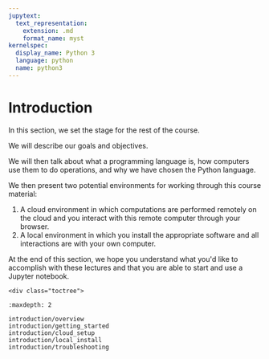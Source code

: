 ```yaml
---
jupytext:
  text_representation:
    extension: .md
    format_name: myst
kernelspec:
  display_name: Python 3
  language: python
  name: python3
---
```


# Introduction

In this section, we set the stage for the rest of the course.

We will describe our goals and objectives.

We will then talk about what a programming language is, how computers use them to do operations, and
why we have chosen the Python language.

We then present two potential environments for working through this course material:

1. A cloud environment in which computations are performed remotely on the cloud and you interact
   with this remote computer through your browser.
1. A local environment in which you install the appropriate software and all interactions are with
   your own computer.

At the end of this section, we hope you understand what you'd like to accomplish with these lectures
and that you are able to start and use a Jupyter notebook.

```{raw} html
<div class="toctree">
```

```{toctree}
:maxdepth: 2

introduction/overview
introduction/getting_started
introduction/cloud_setup
introduction/local_install
introduction/troubleshooting
```

